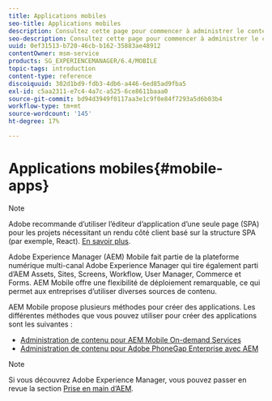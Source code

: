 ```yaml
---
title: Applications mobiles
seo-title: Applications mobiles
description: Consultez cette page pour commencer à administrer le contenu des applications mobiles.
seo-description: Consultez cette page pour commencer à administrer le contenu des applications mobiles.
uuid: 0ef31513-b720-46cb-b162-35883ae48912
contentOwner: msm-service
products: SG_EXPERIENCEMANAGER/6.4/MOBILE
topic-tags: introduction
content-type: reference
discoiquuid: 302d1bd9-fdb3-4db6-a446-6ed85ad9fba5
exl-id: c5aa2311-e7c4-4a7c-a525-6ce8611baaa0
source-git-commit: bd94d3949f0117aa3e1c9f0e84f7293a5d6b03b4
workflow-type: tm+mt
source-wordcount: '145'
ht-degree: 17%

---
```


# Applications mobiles{#mobile-apps}

>[!NOTE]
>
>Adobe recommande d’utiliser l’éditeur d’application d’une seule page (SPA) pour les projets nécessitant un rendu côté client basé sur la structure SPA (par exemple, React). [En savoir plus](/help/sites-developing/spa-overview.md).

Adobe Experience Manager (AEM) Mobile fait partie de la plateforme numérique multi-canal Adobe Experience Manager qui tire également parti d’AEM Assets, Sites, Screens, Workflow, User Manager, Commerce et Forms. AEM Mobile offre une flexibilité de déploiement remarquable, ce qui permet aux entreprises d’utiliser diverses sources de contenu.

AEM Mobile propose plusieurs méthodes pour créer des applications. Les différentes méthodes que vous pouvez utiliser pour créer des applications sont les suivantes :

* [Administration de contenu pour AEM Mobile On-demand Services](/help/mobile/aem-mobile.md)
* [Administration de contenu pour Adobe PhoneGap Enterprise avec AEM](/help/mobile/administer-phonegap.md)

>[!NOTE]
>
>Si vous découvrez Adobe Experience Manager, vous pouvez passer en revue la section [Prise en main d’AEM](/help/sites-deploying/deploy.md).
